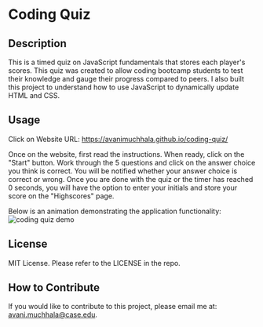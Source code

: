 # Coding Quiz

## Description

This is a timed quiz on JavaScript fundamentals that stores each player's scores. This quiz was created to allow coding bootcamp students to test their knowledge and gauge their progress compared to peers. I also built this project to understand how to use JavaScript to dynamically update HTML and CSS.

## Usage

Click on Website URL: https://avanimuchhala.github.io/coding-quiz/

Once on the website, first read the instructions. When ready, click on the "Start" button. Work through the 5 questions and click on the answer choice you think is correct. You will be notified whether your answer choice is correct or wrong. Once you are done with the quiz or the timer has reached 0 seconds, you will have the option to enter your initials and store your score on the "Highscores" page. 

Below is an animation demonstrating the application functionality: 
![coding quiz demo](./assets/coding-quiz-demo.gif)

## License

MIT License. Please refer to the LICENSE in the repo.

## How to Contribute

If you would like to contribute to this project, please email me at: avani.muchhala@case.edu.